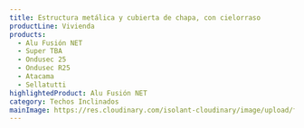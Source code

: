 ```yaml
---
title: Estructura metálica y cubierta de chapa, con cielorraso
productLine: Vivienda
products:
  - Alu Fusión NET
  - Super TBA
  - Ondusec 25
  - Ondusec R25
  - Atacama
  - Sellatutti
highlightedProduct: Alu Fusión NET
category: Techos Inclinados
mainImage: https://res.cloudinary.com/isolant-cloudinary/image/upload/f_auto,q_auto:good/website-2021/solutions/isolant-aislantes-soluciones-vivienda-encabezado.jpg
---
```

